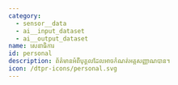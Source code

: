 ```yaml
---
category:
  - sensor__data
  - ai__input_dataset
  - ai__output_dataset
name: សេនាធិការ
id: personal
description: ព័ត៌មានអំពីបុគ្គលដែលអាចកំណត់អត្តសញ្ញាណបាន។
icon: /dtpr-icons/personal.svg
---
```


